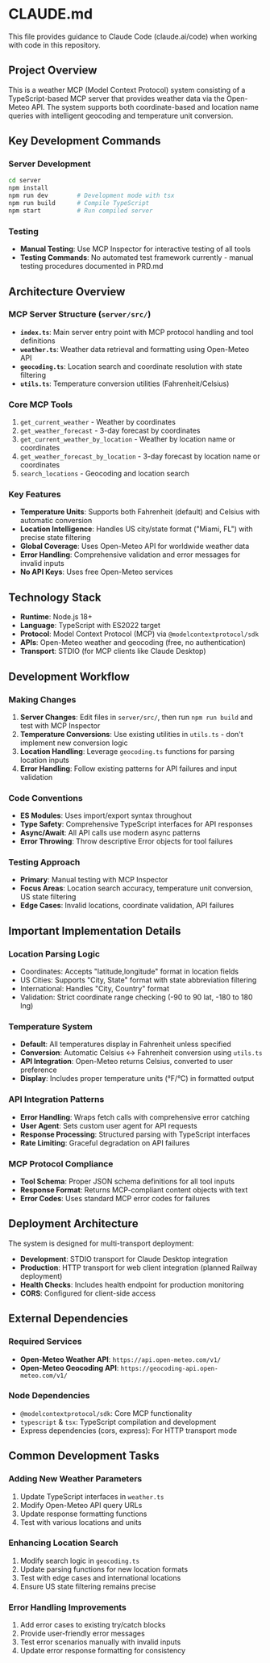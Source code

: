 # CLAUDE.md

This file provides guidance to Claude Code (claude.ai/code) when working with code in this repository.

## Project Overview

This is a weather MCP (Model Context Protocol) system consisting of a TypeScript-based MCP server that provides weather data via the Open-Meteo API. The system supports both coordinate-based and location name queries with intelligent geocoding and temperature unit conversion.

## Key Development Commands

### Server Development
```bash
cd server
npm install
npm run dev        # Development mode with tsx
npm run build      # Compile TypeScript
npm start          # Run compiled server
```

### Testing
- **Manual Testing**: Use MCP Inspector for interactive testing of all tools
- **Testing Commands**: No automated test framework currently - manual testing procedures documented in PRD.md

## Architecture Overview

### MCP Server Structure (`server/src/`)
- **`index.ts`**: Main server entry point with MCP protocol handling and tool definitions
- **`weather.ts`**: Weather data retrieval and formatting using Open-Meteo API
- **`geocoding.ts`**: Location search and coordinate resolution with state filtering
- **`utils.ts`**: Temperature conversion utilities (Fahrenheit/Celsius)

### Core MCP Tools
1. `get_current_weather` - Weather by coordinates
2. `get_weather_forecast` - 3-day forecast by coordinates  
3. `get_current_weather_by_location` - Weather by location name or coordinates
4. `get_weather_forecast_by_location` - 3-day forecast by location name or coordinates
5. `search_locations` - Geocoding and location search

### Key Features
- **Temperature Units**: Supports both Fahrenheit (default) and Celsius with automatic conversion
- **Location Intelligence**: Handles US city/state format ("Miami, FL") with precise state filtering
- **Global Coverage**: Uses Open-Meteo API for worldwide weather data
- **Error Handling**: Comprehensive validation and error messages for invalid inputs
- **No API Keys**: Uses free Open-Meteo services

## Technology Stack

- **Runtime**: Node.js 18+
- **Language**: TypeScript with ES2022 target
- **Protocol**: Model Context Protocol (MCP) via `@modelcontextprotocol/sdk`
- **APIs**: Open-Meteo weather and geocoding (free, no authentication)
- **Transport**: STDIO (for MCP clients like Claude Desktop)

## Development Workflow

### Making Changes
1. **Server Changes**: Edit files in `server/src/`, then run `npm run build` and test with MCP Inspector
2. **Temperature Conversions**: Use existing utilities in `utils.ts` - don't implement new conversion logic
3. **Location Handling**: Leverage `geocoding.ts` functions for parsing location inputs
4. **Error Handling**: Follow existing patterns for API failures and input validation

### Code Conventions
- **ES Modules**: Uses import/export syntax throughout
- **Type Safety**: Comprehensive TypeScript interfaces for API responses
- **Async/Await**: All API calls use modern async patterns
- **Error Throwing**: Throw descriptive Error objects for tool failures

### Testing Approach
- **Primary**: Manual testing with MCP Inspector
- **Focus Areas**: Location search accuracy, temperature unit conversion, US state filtering
- **Edge Cases**: Invalid locations, coordinate validation, API failures

## Important Implementation Details

### Location Parsing Logic
- Coordinates: Accepts "latitude,longitude" format in location fields
- US Cities: Supports "City, State" format with state abbreviation filtering
- International: Handles "City, Country" format
- Validation: Strict coordinate range checking (-90 to 90 lat, -180 to 180 lng)

### Temperature System
- **Default**: All temperatures display in Fahrenheit unless specified
- **Conversion**: Automatic Celsius ↔ Fahrenheit conversion using `utils.ts`
- **API Integration**: Open-Meteo returns Celsius, converted to user preference
- **Display**: Includes proper temperature units (°F/°C) in formatted output

### API Integration Patterns
- **Error Handling**: Wraps fetch calls with comprehensive error catching
- **User Agent**: Sets custom user agent for API requests
- **Response Processing**: Structured parsing with TypeScript interfaces
- **Rate Limiting**: Graceful degradation on API failures

### MCP Protocol Compliance
- **Tool Schema**: Proper JSON schema definitions for all tool inputs
- **Response Format**: Returns MCP-compliant content objects with text
- **Error Codes**: Uses standard MCP error codes for failures

## Deployment Architecture

The system is designed for multi-transport deployment:
- **Development**: STDIO transport for Claude Desktop integration
- **Production**: HTTP transport for web client integration (planned Railway deployment)
- **Health Checks**: Includes health endpoint for production monitoring
- **CORS**: Configured for client-side access

## External Dependencies

### Required Services
- **Open-Meteo Weather API**: `https://api.open-meteo.com/v1/`
- **Open-Meteo Geocoding API**: `https://geocoding-api.open-meteo.com/v1/`

### Node Dependencies
- `@modelcontextprotocol/sdk`: Core MCP functionality
- `typescript` & `tsx`: TypeScript compilation and development
- Express dependencies (cors, express): For HTTP transport mode

## Common Development Tasks

### Adding New Weather Parameters
1. Update TypeScript interfaces in `weather.ts`
2. Modify Open-Meteo API query URLs
3. Update response formatting functions
4. Test with various locations and units

### Enhancing Location Search
1. Modify search logic in `geocoding.ts`
2. Update parsing functions for new location formats
3. Test with edge cases and international locations
4. Ensure US state filtering remains precise

### Error Handling Improvements
1. Add error cases to existing try/catch blocks
2. Provide user-friendly error messages
3. Test error scenarios manually with invalid inputs
4. Update error response formatting for consistency